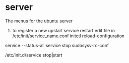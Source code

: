 # server
The menus for the ubuntu server

1) to register a new upstart service restart
edit file in /etc/init/service_name.conf
initctl reload-configuration

service --status-all
service <service name> stop
sudosysv-rc-conf

/etc/init.d/service stop|start

